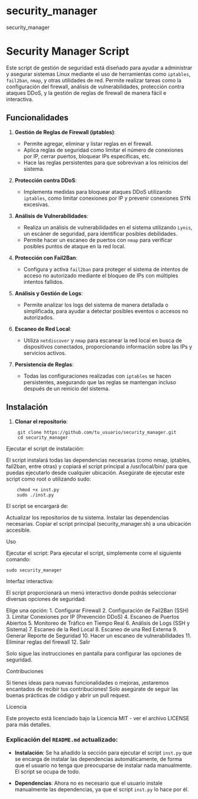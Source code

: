 # security_manager
security_manager
# Security Manager Script

Este script de gestión de seguridad está diseñado para ayudar a administrar y asegurar sistemas Linux mediante el uso de herramientas como `iptables`, `fail2ban`, `nmap`, y otras utilidades de red. Permite realizar tareas como la configuración del firewall, análisis de vulnerabilidades, protección contra ataques DDoS, y la gestión de reglas de firewall de manera fácil e interactiva.

## Funcionalidades

1. **Gestión de Reglas de Firewall (iptables)**:
    - Permite agregar, eliminar y listar reglas en el firewall.
    - Aplica reglas de seguridad como limitar el número de conexiones por IP, cerrar puertos, bloquear IPs específicas, etc.
    - Hace las reglas persistentes para que sobrevivan a los reinicios del sistema.

2. **Protección contra DDoS**:
    - Implementa medidas para bloquear ataques DDoS utilizando `iptables`, como limitar conexiones por IP y prevenir conexiones SYN excesivas.

3. **Análisis de Vulnerabilidades**:
    - Realiza un análisis de vulnerabilidades en el sistema utilizando `Lynis`, un escáner de seguridad, para identificar posibles debilidades.
    - Permite hacer un escaneo de puertos con `nmap` para verificar posibles puntos de ataque en la red local.

4. **Protección con Fail2Ban**:
    - Configura y activa `fail2ban` para proteger el sistema de intentos de acceso no autorizado mediante el bloqueo de IPs con múltiples intentos fallidos.

5. **Análisis y Gestión de Logs**:
    - Permite analizar los logs del sistema de manera detallada o simplificada, para ayudar a detectar posibles eventos o accesos no autorizados.

6. **Escaneo de Red Local**:
    - Utiliza `netdiscover` y `nmap` para escanear la red local en busca de dispositivos conectados, proporcionando información sobre las IPs y servicios activos.

7. **Persistencia de Reglas**:
    - Todas las configuraciones realizadas con `iptables` se hacen persistentes, asegurando que las reglas se mantengan incluso después de un reinicio del sistema.

## Instalación

1. **Clonar el repositorio**:

        git clone https://github.com/tu_usuario/security_manager.git
        cd security_manager

Ejecutar el script de instalación:

El script instalará todas las dependencias necesarias (como nmap, iptables, fail2ban, entre otras) y copiará el script principal a /usr/local/bin/ para que puedas ejecutarlo desde cualquier ubicación. Asegúrate de ejecutar este script como root o utilizando sudo:

        chmod +x inst.py
        sudo ./inst.py
        

El script se encargará de:

Actualizar los repositorios de tu sistema.
Instalar las dependencias necesarias.
Copiar el script principal (security_manager.sh) a una ubicación accesible.

Uso

Ejecutar el script:
        Para ejecutar el script, simplemente corre el siguiente comando:

    sudo security_manager

Interfaz interactiva:

El script proporcionará un menú interactivo donde podrás seleccionar diversas opciones de seguridad:

Elige una opción:
    1. Configurar Firewall
    2. Configuración de Fail2Ban (SSH)
    3. Limitar Conexiones por IP (Prevención DDoS)
    4. Escaneo de Puertos Abiertos
    5. Monitoreo de Tráfico en Tiempo Real
    6. Análisis de Logs (SSH y Sistema)
    7. Escaneo de la Red Local
    8. Escaneo de una Red Externa
    9. Generar Reporte de Seguridad
    10. Hacer un escaneo de vulnerabilidades
    11. Eliminar reglas del firewall
    12. Salir

Solo sigue las instrucciones en pantalla para configurar las opciones de seguridad.

Contribuciones

Si tienes ideas para nuevas funcionalidades o mejoras, ¡estaremos encantados de recibir tus contribuciones! Solo asegúrate de seguir las buenas prácticas de código y abrir un pull request.

Licencia

Este proyecto está licenciado bajo la Licencia MIT - ver el archivo LICENSE para más detalles.


### Explicación del `README.md` actualizado:

- **Instalación**: Se ha añadido la sección para ejecutar el script `inst.py` que se encarga de instalar las dependencias automáticamente, de forma que el usuario no tenga que preocuparse de instalar nada manualmente. El script se ocupa de todo.
  
- **Dependencias**: Ahora no es necesario que el usuario instale manualmente las dependencias, ya que el script `inst.py` lo hace por él.


